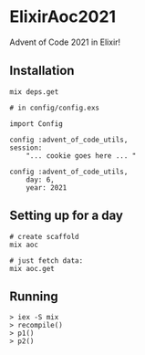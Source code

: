 # ElixirAoc2021

Advent of Code 2021 in Elixir!

## Installation

    mix deps.get

    # in config/config.exs

    import Config

    config :advent_of_code_utils,
    session:
        "... cookie goes here ... "

    config :advent_of_code_utils,
        day: 6,
        year: 2021

## Setting up for a day

    # create scaffold
    mix aoc
    
    # just fetch data:
    mix aoc.get

## Running 

    > iex -S mix
    > recompile()
    > p1()
    > p2()
